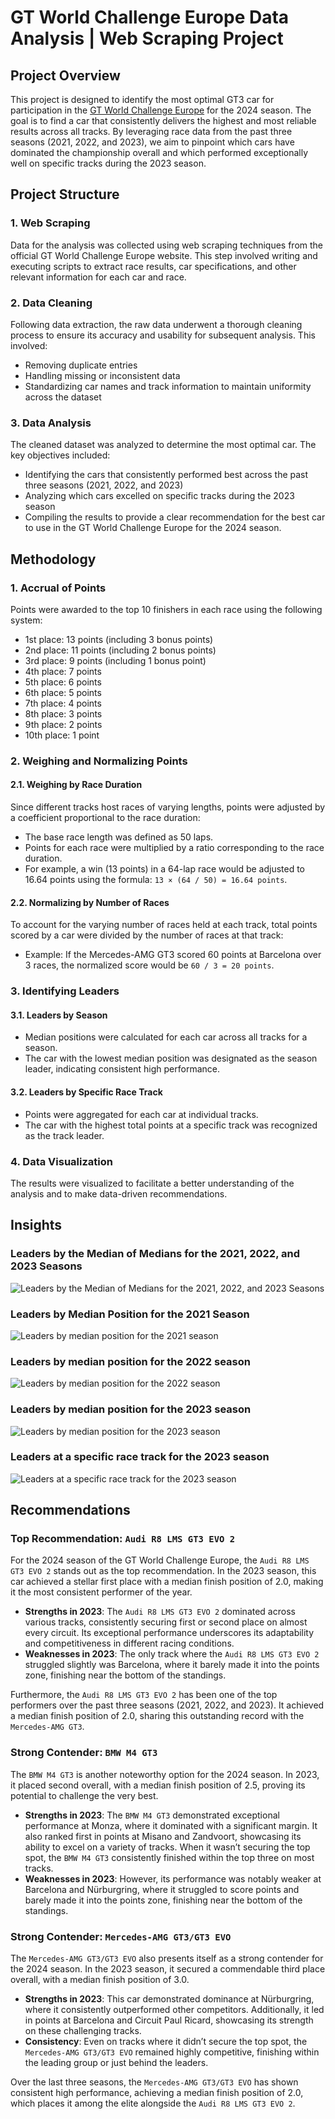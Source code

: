 # GT World Challenge Europe Data Analysis | Web Scraping Project



## Project Overview
This project is designed to identify the most optimal GT3 car for participation in the [GT World Challenge Europe](https://www.gt-world-challenge-europe.com/results) for the 2024 season. The goal is to find a car that consistently delivers the highest and most reliable results across all tracks. By leveraging race data from the past three seasons (2021, 2022, and 2023), we aim to pinpoint which cars have dominated the championship overall and which performed exceptionally well on specific tracks during the 2023 season.



## Project Structure


### 1. Web Scraping
Data for the analysis was collected using web scraping techniques from the official GT World Challenge Europe website. This step involved writing and executing scripts to extract race results, car specifications, and other relevant information for each car and race.


### 2. Data Cleaning
Following data extraction, the raw data underwent a thorough cleaning process to ensure its accuracy and usability for subsequent analysis. This involved:
- Removing duplicate entries
- Handling missing or inconsistent data
- Standardizing car names and track information to maintain uniformity across the dataset


### 3. Data Analysis
The cleaned dataset was analyzed to determine the most optimal car. The key objectives included:
- Identifying the cars that consistently performed best across the past three seasons (2021, 2022, and 2023)
- Analyzing which cars excelled on specific tracks during the 2023 season
- Compiling the results to provide a clear recommendation for the best car to use in the GT World Challenge Europe for the 2024 season.



## Methodology


### 1. Accrual of Points
Points were awarded to the top 10 finishers in each race using the following system:

- 1st place: 13 points (including 3 bonus points)
- 2nd place: 11 points (including 2 bonus points)
- 3rd place: 9 points (including 1 bonus point)
- 4th place: 7 points
- 5th place: 6 points
- 6th place: 5 points
- 7th place: 4 points
- 8th place: 3 points
- 9th place: 2 points
- 10th place: 1 point


### 2. Weighing and Normalizing Points

#### 2.1. Weighing by Race Duration
Since different tracks host races of varying lengths, points were adjusted by a coefficient proportional to the race duration:
- The base race length was defined as 50 laps.
- Points for each race were multiplied by a ratio corresponding to the race duration.
- For example, a win (13 points) in a 64-lap race would be adjusted to 16.64 points using the formula: `13 × (64 / 50) = 16.64 points`.

#### 2.2. Normalizing by Number of Races
To account for the varying number of races held at each track, total points scored by a car were divided by the number of races at that track:
- Example: If the Mercedes-AMG GT3 scored 60 points at Barcelona over 3 races, the normalized score would be `60 / 3 = 20 points`.


### 3. Identifying Leaders

#### 3.1. Leaders by Season
- Median positions were calculated for each car across all tracks for a season.
- The car with the lowest median position was designated as the season leader, indicating consistent high performance.

#### 3.2. Leaders by Specific Race Track
- Points were aggregated for each car at individual tracks.
- The car with the highest total points at a specific track was recognized as the track leader.


### 4. Data Visualization
The results were visualized to facilitate a better understanding of the analysis and to make data-driven recommendations.



## Insights


### Leaders by the Median of Medians for the 2021, 2022, and 2023 Seasons
![Leaders by the Median of Medians for the 2021, 2022, and 2023 Seasons](images/Leaders_by_the_Median_o_Medians_Seasons.png)


### Leaders by Median Position for the 2021 Season
![Leaders by median position for the 2021 season](images/Leaders_by_median_position_for_the_2021_season.png)


### Leaders by median position for the 2022 season
![Leaders by median position for the 2022 season](images/Leaders_by_median_position_for_the_2022_season.png)


### Leaders by median position for the 2023 season
![Leaders by median position for the 2023 season](images/Leaders_by_median_position_for_the_2023_season.png)


### Leaders at a specific race track for the 2023 season
![Leaders at a specific race track for the 2023 season](images/Leaders_at_a_specific_race_track_for_the_2023_season.png)



## Recommendations


### Top Recommendation: `Audi R8 LMS GT3 EVO 2`
For the 2024 season of the GT World Challenge Europe, the `Audi R8 LMS GT3 EVO 2` stands out as the top recommendation. In the 2023 season, this car achieved a stellar first place with a median finish position of 2.0, making it the most consistent performer of the year.

- **Strengths in 2023**: The `Audi R8 LMS GT3 EVO 2` dominated across various tracks, consistently securing first or second place on almost every circuit. Its exceptional performance underscores its adaptability and competitiveness in different racing conditions.
- **Weaknesses in 2023**: The only track where the `Audi R8 LMS GT3 EVO 2` struggled slightly was Barcelona,  where it barely made it into the points zone, finishing near the bottom of the standings.

Furthermore, the `Audi R8 LMS GT3 EVO 2` has been one of the top performers over the past three seasons (2021, 2022, and 2023). It achieved a median finish position of 2.0, sharing this outstanding record with the `Mercedes-AMG GT3`.


### Strong Contender: `BMW M4 GT3`
The `BMW M4 GT3` is another noteworthy option for the 2024 season. In 2023, it placed second overall, with a median finish position of 2.5, proving its potential to challenge the very best.

- **Strengths in 2023**: The `BMW M4 GT3` demonstrated exceptional performance at Monza, where it dominated with a significant margin. It also ranked first in points at Misano and Zandvoort, showcasing its ability to excel on a variety of tracks. When it wasn’t securing the top spot, the `BMW M4 GT3` consistently finished within the top three on most tracks.
- **Weaknesses in 2023**: However, its performance was notably weaker at Barcelona and Nürburgring, where it struggled to score points and barely made it into the points zone, finishing near the bottom of the standings.


### Strong Contender: `Mercedes-AMG GT3/GT3 EVO`
The `Mercedes-AMG GT3/GT3 EVO` also presents itself as a strong contender for the 2024 season. In the 2023 season, it secured a commendable third place overall, with a median finish position of 3.0.

- **Strengths in 2023**: This car demonstrated dominance at Nürburgring, where it consistently outperformed other competitors. Additionally, it led in points at Barcelona and Circuit Paul Ricard, showcasing its strength on these challenging tracks.
- **Consistency**: Even on tracks where it didn’t secure the top spot, the `Mercedes-AMG GT3/GT3 EVO` remained highly competitive, finishing within the leading group or just behind the leaders.

Over the last three seasons, the `Mercedes-AMG GT3/GT3 EVO` has shown consistent high performance, achieving a median finish position of 2.0, which places it among the elite alongside the `Audi R8 LMS GT3 EVO 2`.
